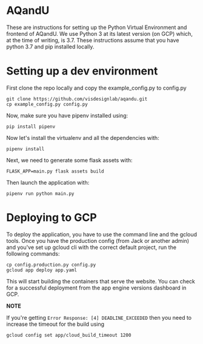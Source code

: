 # AQandU
These are instructions for setting up the Python Virtual Environment and frontend of AQandU. We use Python 3 at its latest version (on GCP) which, at the time of writing, is 3.7. These instructions assume that you have python 3.7 and pip installed locally.
  
# Setting up a dev environment

First clone the repo locally and copy the example_config.py to config.py

```
git clone https://github.com/visdesignlab/aqandu.git
cp example_config.py config.py
```

Now, make sure you have pipenv installed using:

```
pip install pipenv
```

Now let's install the virtualenv and all the dependencies with:

```
pipenv install
```

Next, we need to generate some flask assets with:

```
FLASK_APP=main.py flask assets build
```

Then launch the application with:

```
pipenv run python main.py
```


# Deploying to GCP

To deploy the application, you have to use the command line and the gcloud tools. Once you have the production config (from Jack or another admin) and you've set up gcloud cli with the correct default project, run the following commands:

```
cp config.production.py config.py
gcloud app deploy app.yaml
```

This will start building the containers that serve the website. You can check for a successful deployment from the app engine versions dashboard in GCP.

**NOTE**

If you're getting `Error Response: [4] DEADLINE_EXCEEDED` then you need to increase the timeout for the build using 

```
gcloud config set app/cloud_build_timeout 1200
```